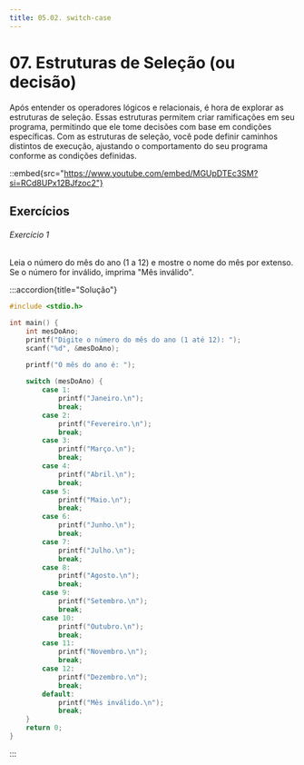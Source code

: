 ```yaml
---
title: 05.02. switch-case
---
```

# 07. Estruturas de Seleção (ou decisão)

Após entender os operadores lógicos e relacionais, é hora de explorar as estruturas de seleção. Essas estruturas permitem criar ramificações em seu programa, permitindo que ele tome decisões com base em condições específicas. Com as estruturas de seleção, você pode definir caminhos distintos de execução, ajustando o comportamento do seu programa conforme as condições definidas.

::embed{src="https://www.youtube.com/embed/MGUpDTEc3SM?si=RCd8UPx12BJfzoc2"}

## Exercícios

###### Exercício 1

Leia o número do mês do ano (1 a 12) e mostre o nome do mês por extenso. Se o número for
inválido, imprima "Mês inválido".

:::accordion{title="Solução"}
```c
#include <stdio.h>

int main() {
    int mesDoAno;
    printf("Digite o número do mês do ano (1 até 12): ");
    scanf("%d", &mesDoAno);

    printf("O mês do ano é: ");
    
    switch (mesDoAno) {
        case 1:
            printf("Janeiro.\n");
            break;
        case 2:
            printf("Fevereiro.\n");
            break;
        case 3:
            printf("Março.\n");
            break;
        case 4:
            printf("Abril.\n");
            break;
        case 5:
            printf("Maio.\n");
            break;
        case 6:
            printf("Junho.\n");
            break;
        case 7:
            printf("Julho.\n");
            break;
        case 8:
            printf("Agosto.\n");
            break;
        case 9:
            printf("Setembro.\n");
            break;
        case 10:
            printf("Outubro.\n");
            break;
        case 11:
            printf("Novembro.\n");
            break;
        case 12:
            printf("Dezembro.\n");
            break;
        default:
            printf("Mês inválido.\n");
            break;
    }
    return 0;
}
```
:::